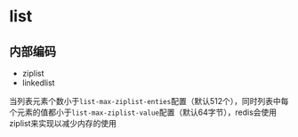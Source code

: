 # list

## 内部编码
- ziplist
- linkedlist

当列表元素个数小于`list-max-ziplist-enties`配置（默认512个），同时列表中每个元素的值都小于`list-max-ziplist-value`配置（默认64字节），redis会使用ziplist来实现以减少内存的使用